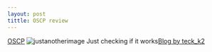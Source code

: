 ```yaml
---
layout: post
tittle: OSCP review
---
```


[OSCP](https://cdn-images-1.medium.com/max/2000/1*MqR-thE8CfCgffOJaqhF2w.jpeg)
![justanotherimage](https://teckk2.github.io/_screenshots/offsec-student-certified-emblem-rgb-oscp.jpeg)
Just checking if it works[Blog by teck_k2](https://teckk2.github.io)
